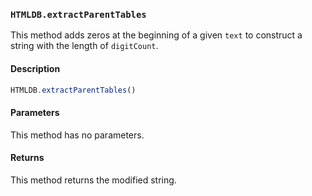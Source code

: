 ### `HTMLDB.extractParentTables`

This method adds zeros at the beginning of a given `text` to construct a string with the length of `digitCount`.

#### Description

```javascript
HTMLDB.extractParentTables()
```

#### Parameters

This method has no parameters.

#### Returns

This method returns the modified string.